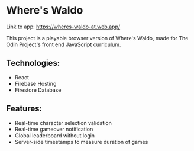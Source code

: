 # Where's Waldo 
Link to app: https://wheres-waldo-at.web.app/

This project is a playable browser version of Where's Waldo, made for The Odin Project's front end JavaScript curriculum.

## Technologies:
* React
* Firebase Hosting
* Firestore Database

## Features:
* Real-time character selection validation
* Real-time gameover notification
* Global leaderboard without login
* Server-side timestamps to measure duration of games
